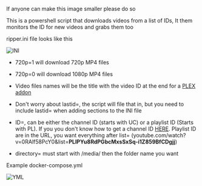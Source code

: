 If anyone can make this image smaller please do so



This is a powershell script that downloads videos from a list of IDs, It them monitors the ID for new videos and grabs them too


ripper.ini file looks like this



![INI](https://i.imgur.com/xOCH6kD.png)

- 720p=1 will download 720p MP4 files
- 720p=0 will download 1080p MP4 files

- Video files names will be the title with the video ID at the end for a [PLEX addon](https://github.com/ZeroQI/YouTube-Agent.bundle)

- Don't worry about lastid=, the script will file that in, but you need to include lastid= when adding sections to the INI file

- ID=, can be either the channel ID (starts with UC) or a playlist ID (Starts with PL).  If you you don't know how to get a channel ID [HERE](http://johnnythetank.github.io/youtube-channel-name-converter/). Playlist ID are in the URL, you want everything after list= (youtube.com/watch?v=0RAlf58PcY0&list=**PLIPYu8RdPGbcMxsSxSq-i1Z859BfCDgjj**)

- directory= must start with /media/ then the folder name you want 




Example docker-compose.yml





![YML](https://i.imgur.com/Jz2Lj7a.png)
